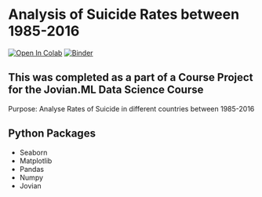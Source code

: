 # Analysis of Suicide Rates between 1985-2016
[![Open In Colab](https://colab.research.google.com/assets/colab-badge.svg)](https://colab.research.google.com/github/aryanNaik123/suicide-pynb/blob/main/suicide-analysis/suicideanalysis.ipynb)
[![Binder](https://mybinder.org/badge_logo.svg)](https://mybinder.org/v2/gh/aryanNaik123/Suicide-Analysis/main)
## This was completed as a part of a Course Project for the Jovian.ML Data Science Course
Purpose: Analyse Rates of Suicide in different countries between 1985-2016
## Python Packages
- Seaborn 
- Matplotlib 
-  Pandas 
-  Numpy 
- Jovian 
